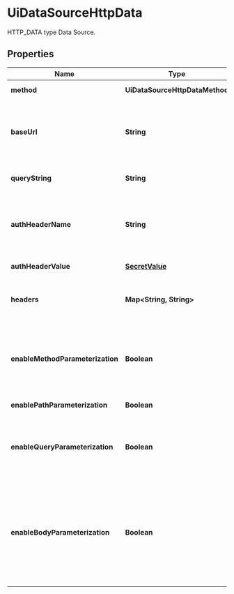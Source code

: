 

# UiDataSourceHttpData

HTTP_DATA type Data Source.

## Properties

| Name | Type | Description | Notes |
|------------ | ------------- | ------------- | -------------|
|**method** | **UiDataSourceHttpDataMethod** | HTTP Request Method |  [optional] |
|**baseUrl** | **String** | HTTP Request URL. If parameterized, additional pathParams will be joined onto existing one. |  |
|**queryString** | **String** | HTTP Request Query Params / Query String. |  [optional] |
|**authHeaderName** | **String** | Auth Header name. The auth header is handled specially by the EDC as its value can be read from a vault. |  [optional] |
|**authHeaderValue** | [**SecretValue**](SecretValue.md) | Auth Header value. |  [optional] |
|**headers** | **Map&lt;String, String&gt;** | HTTP Request Headers. HTTP Header Parameterization is not available. |  [optional] |
|**enableMethodParameterization** | **Boolean** | Enable Method Parameterization. This forces consumers to provide a method, otherwise the transfer will fail. |  [optional] |
|**enablePathParameterization** | **Boolean** | Enable Path Parameterization. |  [optional] |
|**enableQueryParameterization** | **Boolean** | Enable Query Parameterization. Any additionally provided queryString will be merged with the existing one. |  [optional] |
|**enableBodyParameterization** | **Boolean** | Enable Body Parameterization. Forces the provider to provide both a request body and a content type. Only Methods POST, PUT and PATCH allow request bodies. |  [optional] |



